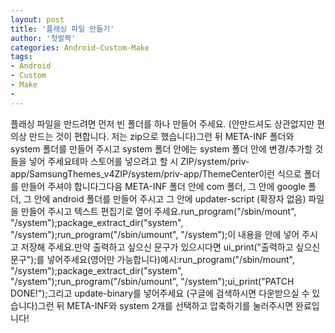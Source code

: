 ```yaml
---
layout: post
title: '플래싱 파일 만들기'
author: '첫발짝'
categories: Android-Custom-Make
tags:
- Android
- Custom
- Make
-
---
```



<script> location.href='https://cafe.naver.com/develoid/839530' ; </script>

<p>플래싱 파일을 만드려면 먼저 빈 폴더를 하나 만들어 주세요. (안만드셔도 상관없지만 편의상 만드는 것이 편합니다. 저는 zip으로 했습니다)그런 뒤 META-INF 폴더와 system 폴더를 만들어 주시고 system 폴더 안에는 system 폴더 안에 변경/추가할 것들을 넣어 주세요테마 스토어를 넣으려고 할 시 ZIP/system/priv-app/SamsungThemes_v4ZIP/system/priv-app/ThemeCenter이런 식으로 폴더를 만들어 주셔야 합니다그다음 META-INF 폴더 안에 com 폴더, 그 안에 google 폴더, 그 안에 android 폴더를 만들어 주시고 그 안에 updater-script (확장자 없음) 파일을 만들어 주시고 텍스트 편집기로 열어 주세요.run_program("/sbin/mount", "/system");package_extract_dir("system", "/system");run_program("/sbin/umount", "/system");이 내용을 안에 넣어 주시고 저장해 주세요.만약 출력하고 싶으신 문구가 있으시다면 ui_print("출력하고 싶으신 문구");를 넣어주세요(영어만 가능합니다)예시:run_program("/sbin/mount", "/system");package_extract_dir("system", "/system");run_program("/sbin/umount", "/system");ui_print("PATCH DONE!");그리고 update-binary를 넣어주세요 (구글에 검색하시면 다운받으실 수 있습니다)그런 뒤 META-INF와 system 2개를 선택하고 압축하기를 눌러주시면 완료입니다!</p>

